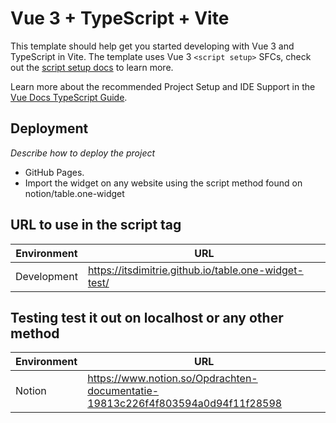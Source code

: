 # Vue 3 + TypeScript + Vite

This template should help get you started developing with Vue 3 and TypeScript in Vite. The template uses Vue 3 `<script setup>` SFCs, check out the [script setup docs](https://v3.vuejs.org/api/sfc-script-setup.html#sfc-script-setup) to learn more.

Learn more about the recommended Project Setup and IDE Support in the [Vue Docs TypeScript Guide](https://vuejs.org/guide/typescript/overview.html#project-setup).

## Deployment

_Describe how to deploy the project_

- GitHub Pages.
- Import the widget on any website using the script method found on notion/table.one-widget

## URL to use in the script tag

| Environment | URL                                                  |
| ----------- | ---------------------------------------------------- |
| Development | https://itsdimitrie.github.io/table.one-widget-test/ |

## Testing test it out on localhost or any other method

| Environment | URL                                                                            |
| ----------- | ------------------------------------------------------------------------------ |
| Notion      | https://www.notion.so/Opdrachten-documentatie-19813c226f4f803594a0d94f11f28598 |
